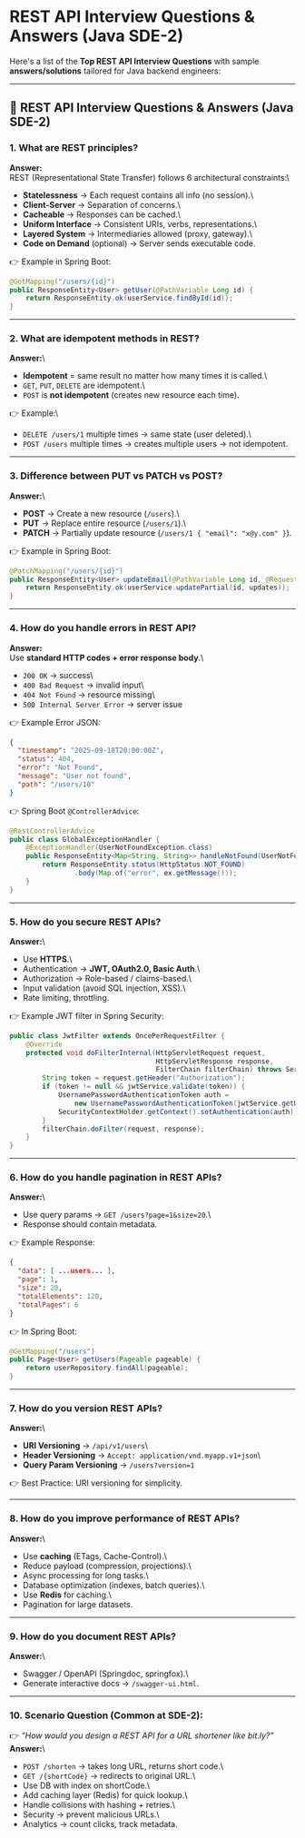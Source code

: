 # REST API Interview Questions & Answers (Java SDE-2)

Here's a list of the **Top REST API Interview Questions** with sample
**answers/solutions** tailored for Java backend engineers:

------------------------------------------------------------------------

## 🔑 REST API Interview Questions & Answers (Java SDE-2)

### 1. What are REST principles?

**Answer:**\
REST (Representational State Transfer) follows 6 architectural
constraints:\
- **Statelessness** → Each request contains all info (no session).\
- **Client-Server** → Separation of concerns.\
- **Cacheable** → Responses can be cached.\
- **Uniform Interface** → Consistent URIs, verbs, representations.\
- **Layered System** → Intermediaries allowed (proxy, gateway).\
- **Code on Demand** (optional) → Server sends executable code.

👉 Example in Spring Boot:

``` java
@GetMapping("/users/{id}")
public ResponseEntity<User> getUser(@PathVariable Long id) {
    return ResponseEntity.ok(userService.findById(id));
}
```

------------------------------------------------------------------------

### 2. What are idempotent methods in REST?

**Answer:**\
- **Idempotent** = same result no matter how many times it is called.\
- `GET`, `PUT`, `DELETE` are idempotent.\
- `POST` is **not idempotent** (creates new resource each time).

👉 Example:\
- `DELETE /users/1` multiple times → same state (user deleted).\
- `POST /users` multiple times → creates multiple users → not
idempotent.

------------------------------------------------------------------------

### 3. Difference between PUT vs PATCH vs POST?

**Answer:**\
- **POST** → Create a new resource (`/users`).\
- **PUT** → Replace entire resource (`/users/1`).\
- **PATCH** → Partially update resource
(`/users/1 { "email": "x@y.com" }`).

👉 Example in Spring Boot:

``` java
@PatchMapping("/users/{id}")
public ResponseEntity<User> updateEmail(@PathVariable Long id, @RequestBody Map<String, Object> updates) {
    return ResponseEntity.ok(userService.updatePartial(id, updates));
}
```

------------------------------------------------------------------------

### 4. How do you handle errors in REST API?

**Answer:**\
Use **standard HTTP codes + error response body**.\
- `200 OK` → success\
- `400 Bad Request` → invalid input\
- `404 Not Found` → resource missing\
- `500 Internal Server Error` → server issue

👉 Example Error JSON:

``` json
{
  "timestamp": "2025-09-18T20:00:00Z",
  "status": 404,
  "error": "Not Found",
  "message": "User not found",
  "path": "/users/10"
}
```

👉 Spring Boot `@ControllerAdvice`:

``` java
@RestControllerAdvice
public class GlobalExceptionHandler {
    @ExceptionHandler(UserNotFoundException.class)
    public ResponseEntity<Map<String, String>> handleNotFound(UserNotFoundException ex) {
        return ResponseEntity.status(HttpStatus.NOT_FOUND)
                .body(Map.of("error", ex.getMessage()));
    }
}
```

------------------------------------------------------------------------

### 5. How do you secure REST APIs?

**Answer:**\
- Use **HTTPS**.\
- Authentication → **JWT, OAuth2.0, Basic Auth**.\
- Authorization → Role-based / claims-based.\
- Input validation (avoid SQL injection, XSS).\
- Rate limiting, throttling.

👉 Example JWT filter in Spring Security:

``` java
public class JwtFilter extends OncePerRequestFilter {
    @Override
    protected void doFilterInternal(HttpServletRequest request,
                                    HttpServletResponse response,
                                    FilterChain filterChain) throws ServletException, IOException {
        String token = request.getHeader("Authorization");
        if (token != null && jwtService.validate(token)) {
            UsernamePasswordAuthenticationToken auth =
                new UsernamePasswordAuthenticationToken(jwtService.getUser(token), null, List.of());
            SecurityContextHolder.getContext().setAuthentication(auth);
        }
        filterChain.doFilter(request, response);
    }
}
```

------------------------------------------------------------------------

### 6. How do you handle pagination in REST APIs?

**Answer:**\
- Use query params → `GET /users?page=1&size=20`.\
- Response should contain metadata.

👉 Example Response:

``` json
{
  "data": [ ...users... ],
  "page": 1,
  "size": 20,
  "totalElements": 120,
  "totalPages": 6
}
```

👉 In Spring Boot:

``` java
@GetMapping("/users")
public Page<User> getUsers(Pageable pageable) {
    return userRepository.findAll(pageable);
}
```

------------------------------------------------------------------------

### 7. How do you version REST APIs?

**Answer:**\
- **URI Versioning** → `/api/v1/users`\
- **Header Versioning** → `Accept: application/vnd.myapp.v1+json`\
- **Query Param Versioning** → `/users?version=1`

👉 Best Practice: URI versioning for simplicity.

------------------------------------------------------------------------

### 8. How do you improve performance of REST APIs?

**Answer:**\
- Use **caching** (ETags, Cache-Control).\
- Reduce payload (compression, projections).\
- Async processing for long tasks.\
- Database optimization (indexes, batch queries).\
- Use **Redis** for caching.\
- Pagination for large datasets.

------------------------------------------------------------------------

### 9. How do you document REST APIs?

**Answer:**\
- Swagger / OpenAPI (Springdoc, springfox).\
- Generate interactive docs → `/swagger-ui.html`.

------------------------------------------------------------------------

### 10. Scenario Question (Common at SDE-2):

👉 *"How would you design a REST API for a URL shortener like bit.ly?"*\
**Answer:**\
- `POST /shorten` → takes long URL, returns short code.\
- `GET /{shortCode}` → redirects to original URL.\
- Use DB with index on shortCode.\
- Add caching layer (Redis) for quick lookup.\
- Handle collisions with hashing + retries.\
- Security → prevent malicious URLs.\
- Analytics → count clicks, track metadata.
